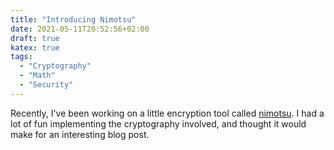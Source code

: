 ```yaml
---
title: "Introducing Nimotsu"
date: 2021-05-11T20:52:56+02:00
draft: true
katex: true
tags:
  - "Cryptography"
  - "Math"
  - "Security"
---
```


Recently, I've been working on a little encryption tool called
[nimotsu](https://github.com/cronokirby/nimotsu). I had a lot of fun
implementing the cryptography involved, and thought it would make
for an interesting blog post.

<!--more-->